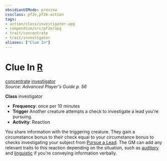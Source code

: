 ```yaml
---
obsidianUIMode: preview
cssclass: pf2e,pf2e-action
tags:
- action/class/investigator-apg
- compendium/src/pf2e/apg
- trait/concentrate
- trait/investigator
aliases: ["Clue In"]
---
```

# Clue In [R](/rules/core-rulebook/chapter-9-playing-the-game.md#Actions "Reaction")
[concentrate](/rules/traits/concentrate.md)  [investigator](/rules/traits/investigator-apg.md)  
*Source: Advanced Player's Guide p. 56*  

**Class** investigator
- **Frequency**: once per 10 minutes
- **Trigger** Another creature attempts a check to investigate a lead you're pursuing.
- **Activity**: Reaction

You share information with the triggering creature. They gain a circumstance bonus to their check equal to your circumstance bonus to checks investigating your subject from [Pursue a Lead](/rules/actions/pursue-a-lead-apg.md). The GM can add any relevant traits to this reaction depending on the situation, such as [auditory](/rules/traits/auditory.md) and [linguistic](/rules/traits/linguistic.md) if you're conveying information verbally.
